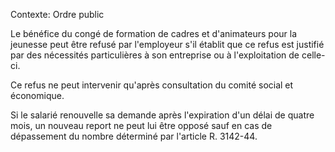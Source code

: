 Contexte: Ordre public

Le bénéfice du congé de formation de cadres et d'animateurs pour la jeunesse peut être refusé par l'employeur s'il établit que ce refus est justifié par des nécessités particulières à son entreprise ou à l'exploitation de celle-ci.

Ce refus ne peut intervenir qu'après consultation du comité social et économique.

Si le salarié renouvelle sa demande après l'expiration d'un délai de quatre mois, un nouveau report ne peut lui être opposé sauf en cas de dépassement du nombre déterminé par l'article R. 3142-44.